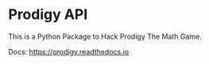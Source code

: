 # Prodigy API

This is a Python Package to Hack Prodigy The Math Game.

Docs: https://prodigy.readthedocs.io
